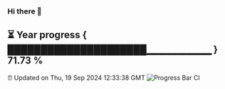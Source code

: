 ### Hi there 👋
⏳ Year progress { █████████████████████▁▁▁▁▁▁▁▁▁ } 71.73 %
---
⏰ Updated on Thu, 19 Sep 2024 12:33:38 GMT
![Progress Bar CI](https://github.com/liununu/liununu/workflows/Progress%20Bar%20CI/badge.svg)
